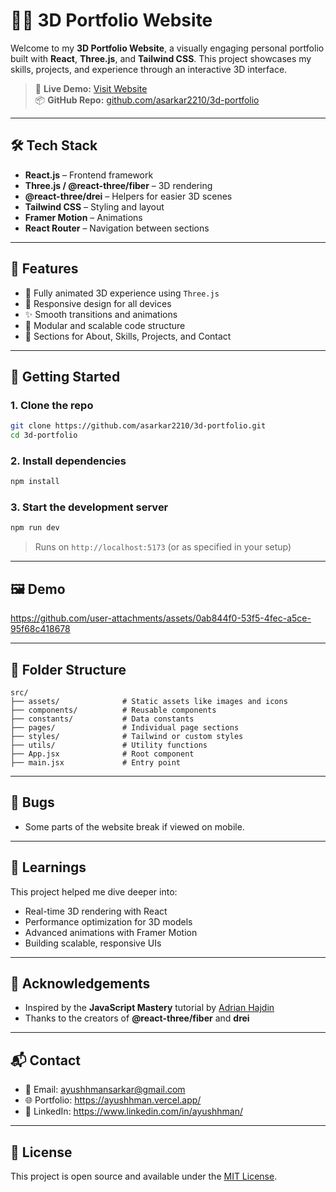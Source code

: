 # 🧑‍💻 3D Portfolio Website

Welcome to my **3D Portfolio Website**, a visually engaging personal portfolio built with **React**, **Three.js**, and **Tailwind CSS**. This project showcases my skills, projects, and experience through an interactive 3D interface.

> 🔗 **Live Demo:** [Visit Website](https://asarkar2210.github.io/3d-portfolio/)  
> 📦 **GitHub Repo:** [github.com/asarkar2210/3d-portfolio](https://github.com/asarkar2210/3d-portfolio)

---

## 🛠️ Tech Stack

- **React.js** – Frontend framework
- **Three.js / @react-three/fiber** – 3D rendering
- **@react-three/drei** – Helpers for easier 3D scenes
- **Tailwind CSS** – Styling and layout
- **Framer Motion** – Animations
- **React Router** – Navigation between sections

---

## 📸 Features

- 🌌 Fully animated 3D experience using `Three.js`
- 📱 Responsive design for all devices
- ✨ Smooth transitions and animations
- 🧩 Modular and scalable code structure
- 💼 Sections for About, Skills, Projects, and Contact

---

## 🚀 Getting Started

### 1. Clone the repo

```bash
git clone https://github.com/asarkar2210/3d-portfolio.git
cd 3d-portfolio
```

### 2. Install dependencies

```bash
npm install
```

### 3. Start the development server

```bash
npm run dev
```

> Runs on `http://localhost:5173` (or as specified in your setup)

---

## 🖼️ Demo


https://github.com/user-attachments/assets/0ab844f0-53f5-4fec-a5ce-95f68c418678


---

## 📂 Folder Structure

```
src/
├── assets/              # Static assets like images and icons
├── components/          # Reusable components
├── constants/           # Data constants
├── pages/               # Individual page sections
├── styles/              # Tailwind or custom styles
├── utils/               # Utility functions
├── App.jsx              # Root component
├── main.jsx             # Entry point
```

---

## 🐞 Bugs

- Some parts of the website break if viewed on mobile.

---

## 🧠 Learnings

This project helped me dive deeper into:
- Real-time 3D rendering with React
- Performance optimization for 3D models
- Advanced animations with Framer Motion
- Building scalable, responsive UIs

---

## 🙏 Acknowledgements

- Inspired by the **JavaScript Mastery** tutorial by [Adrian Hajdin](https://github.com/adrianhajdin)
- Thanks to the creators of **@react-three/fiber** and **drei**

---

## 📬 Contact

- 📧 Email: ayushhmansarkar@gmail.com
- 🌐 Portfolio: https://ayushhman.vercel.app/
- 💼 LinkedIn: https://www.linkedin.com/in/ayushhman/

---

## 📄 License

This project is open source and available under the [MIT License](LICENSE).
